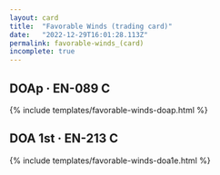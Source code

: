 ```yaml
---
layout: card
title:  "Favorable Winds (trading card)"
date:   "2022-12-29T16:01:28.113Z"
permalink: favorable-winds_(card)
incomplete: true
---
```


## DOAp &middot; EN-089 C

{% include templates/favorable-winds-doap.html %}


## DOA 1st &middot; EN-213 C

{% include templates/favorable-winds-doa1e.html %}
